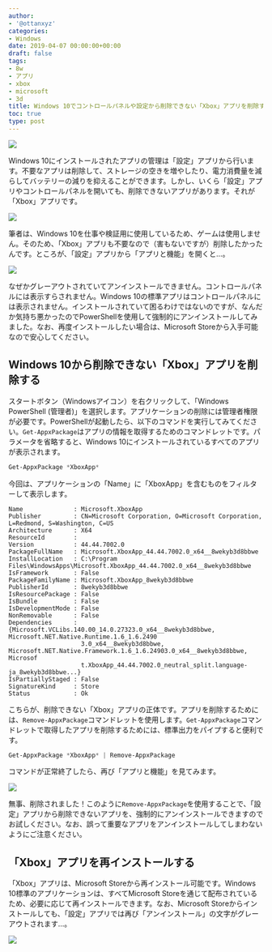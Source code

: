 ```yaml
---
author:
- '@ottanxyz'
categories:
- Windows
date: 2019-04-07 00:00:00+00:00
draft: false
tags:
- 8w
- アプリ
- xbox
- microsoft
- 3d
title: Windows 10でコントロールパネルや設定から削除できない「Xbox」アプリを削除する
toc: true
type: post
---
```


![](190407-af4ae6f2b0a69a98.jpg)

Windows 10にインストールされたアプリの管理は「設定」アプリから行います。不要なアプリは削除して、ストレージの空きを増やしたり、電力消費量を減らしてバッテリーの減りを抑えることができます。しかし、いくら「設定」アプリやコントロールパネルを開いても、削除できないアプリがあります。それが「Xbox」アプリです。

![](190407-b028ff8fc094c28c.png)

筆者は、Windows 10を仕事や検証用に使用しているため、ゲームは使用しません。そのため、「Xbox」アプリも不要なので（害もないですが）削除したかったんです。ところが、「設定」アプリから「アプリと機能」を開くと…。

![](190407-aacf5e7a03c941c4.png)

なぜかグレーアウトされていてアンインストールできません。コントロールパネルには表示すらされません。Windows 10の標準アプリはコントロールパネルには表示されません。インストールされていて困るわけではないのですが、なんだか気持ち悪かったのでPowerShellを使用して強制的にアンインストールしてみました。なお、再度インストールしたい場合は、Microsoft Storeから入手可能なので安心してください。

## Windows 10から削除できない「Xbox」アプリを削除する

スタートボタン（Windowsアイコン）を右クリックして、「Windows PowerShell (管理者)」を選択します。アプリケーションの削除には管理者権限が必要です。PowerShellが起動したら、以下のコマンドを実行してみてください。`Get-AppxPackage`はアプリの情報を取得するためのコマンドレットです。パラメータを省略すると、Windows 10にインストールされているすべてのアプリが表示されます。

```ps1
Get-AppxPackage *XboxApp*
```

今回は、アプリケーションの「Name」に「XboxApp」を含むものをフィルターして表示します。

    Name              : Microsoft.XboxApp
    Publisher         : CN=Microsoft Corporation, O=Microsoft Corporation, L=Redmond, S=Washington, C=US
    Architecture      : X64
    ResourceId        :
    Version           : 44.44.7002.0
    PackageFullName   : Microsoft.XboxApp_44.44.7002.0_x64__8wekyb3d8bbwe
    InstallLocation   : C:\Program Files\WindowsApps\Microsoft.XboxApp_44.44.7002.0_x64__8wekyb3d8bbwe
    IsFramework       : False
    PackageFamilyName : Microsoft.XboxApp_8wekyb3d8bbwe
    PublisherId       : 8wekyb3d8bbwe
    IsResourcePackage : False
    IsBundle          : False
    IsDevelopmentMode : False
    NonRemovable      : False
    Dependencies      : {Microsoft.VCLibs.140.00_14.0.27323.0_x64__8wekyb3d8bbwe, Microsoft.NET.Native.Runtime.1.6_1.6.2490
                        3.0_x64__8wekyb3d8bbwe, Microsoft.NET.Native.Framework.1.6_1.6.24903.0_x64__8wekyb3d8bbwe, Microsof
                        t.XboxApp_44.44.7002.0_neutral_split.language-ja_8wekyb3d8bbwe...}
    IsPartiallyStaged : False
    SignatureKind     : Store
    Status            : Ok

こちらが、削除できない「Xbox」アプリの正体です。アプリを削除するためには、`Remove-AppxPackage`コマンドレットを使用します。`Get-AppxPackage`コマンドレットで取得したアプリを削除するためには、標準出力をパイプすると便利です。

```ps1
Get-AppxPackage *XboxApp* | Remove-AppxPackage
```

コマンドが正常終了したら、再び「アプリと機能」を見てみます。

![](190407-37c1270546d4c6cd.png)

無事、削除されました！このように`Remove-AppxPackage`を使用することで、「設定」アプリから削除できないアプリを、強制的にアンインストールできますのでお試しください。なお、誤って重要なアプリをアンインストールしてしまわないようにご注意ください。

## 「Xbox」アプリを再インストールする

「Xbox」アプリは、Microsoft Storeから再インストール可能です。Windows 10標準のアプリケーションは、すべてMicrosoft Storeを通じて配布されているため、必要に応じて再インストールできます。なお、Microsoft Storeからインストールしても、「設定」アプリでは再び「アンインストール」の文字がグレーアウトされます…。

![](190407-0a7753c830fa0afd.png)
